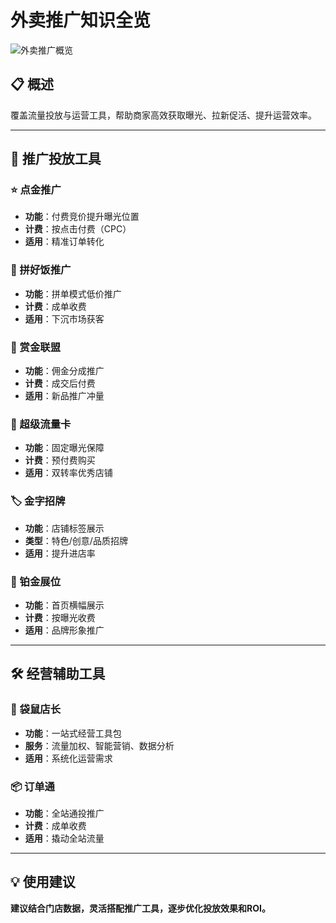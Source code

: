 # 外卖推广知识全览

![外卖推广概览](/inline/waimai-promotion-overview.png)

## 📋 概述

覆盖流量投放与运营工具，帮助商家高效获取曝光、拉新促活、提升运营效率。

------

## 🚀 推广投放工具

### ⭐ 点金推广

- **功能**：付费竞价提升曝光位置
- **计费**：按点击付费（CPC）
- **适用**：精准订单转化

### 🍜 拼好饭推广

- **功能**：拼单模式低价推广
- **计费**：成单收费
- **适用**：下沉市场获客

### 🎯 赏金联盟

- **功能**：佣金分成推广
- **计费**：成交后付费
- **适用**：新品推广冲量

### 🎫 超级流量卡

- **功能**：固定曝光保障
- **计费**：预付费购买
- **适用**：双转率优秀店铺

### 🏷️ 金字招牌

- **功能**：店铺标签展示
- **类型**：特色/创意/品质招牌
- **适用**：提升进店率

### 🥇 铂金展位

- **功能**：首页横幅展示
- **计费**：按曝光收费
- **适用**：品牌形象推广

------

## 🛠️ 经营辅助工具

### 🦘 袋鼠店长

- **功能**：一站式经营工具包
- **服务**：流量加权、智能营销、数据分析
- **适用**：系统化运营需求

### 📦 订单通

- **功能**：全站通投推广
- **计费**：成单收费
- **适用**：撬动全站流量

------

## 💡 使用建议

**建议结合门店数据，灵活搭配推广工具，逐步优化投放效果和ROI。**